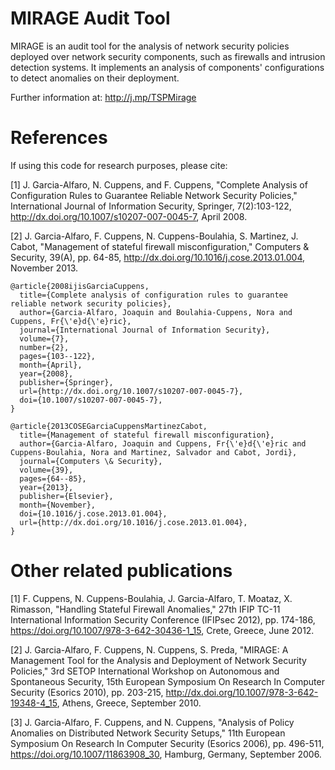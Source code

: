# MIRAGE Audit Tool

MIRAGE is an audit tool for the analysis of network security policies deployed over network security components, such as firewalls and intrusion detection systems. It implements an analysis of components' configurations to detect anomalies on their deployment. 

Further information at: http://j.mp/TSPMirage

# References

If using this code for research purposes, please cite:

[1] J. Garcia-Alfaro, N. Cuppens, and F. Cuppens, "Complete Analysis of Configuration Rules to Guarantee Reliable Network Security Policies," International Journal of Information Security, Springer, 7(2):103-122, http://dx.doi.org/10.1007/s10207-007-0045-7, April 2008.

[2] J. Garcia-Alfaro, F. Cuppens, N. Cuppens-Boulahia, S. Martinez, J. Cabot, "Management of stateful firewall misconfiguration," Computers & Security, 39(A), pp. 64-85, http://dx.doi.org/10.1016/j.cose.2013.01.004, November 2013.

```
@article{2008ijisGarciaCuppens,
  title={Complete analysis of configuration rules to guarantee reliable network security policies},
  author={Garcia-Alfaro, Joaquin and Boulahia-Cuppens, Nora and Cuppens, Fr{\'e}d{\'e}ric},
  journal={International Journal of Information Security},
  volume={7},
  number={2},
  pages={103--122},
  month={April},
  year={2008},
  publisher={Springer},
  url={http://dx.doi.org/10.1007/s10207-007-0045-7},
  doi={10.1007/s10207-007-0045-7},
}

@article{2013COSEGarciaCuppensMartinezCabot,
  title={Management of stateful firewall misconfiguration},
  author={Garcia-Alfaro, Joaquin and Cuppens, Fr{\'e}d{\'e}ric and Cuppens-Boulahia, Nora and Martinez, Salvador and Cabot, Jordi},
  journal={Computers \& Security},
  volume={39},
  pages={64--85},
  year={2013},
  publisher={Elsevier},
  month={November},
  doi={10.1016/j.cose.2013.01.004},
  url={http://dx.doi.org/10.1016/j.cose.2013.01.004},
}
```


# Other related publications


[1] F. Cuppens, N. Cuppens-Boulahia, J. Garcia-Alfaro, T. Moataz, X. Rimasson, "Handling Stateful Firewall Anomalies," 27th IFIP TC-11 International Information Security Conference (IFIPsec 2012), pp. 174-186, https://doi.org/10.1007/978-3-642-30436-1_15, Crete, Greece, June 2012.

[2] J. Garcia-Alfaro, F. Cuppens, N. Cuppens, S. Preda, "MIRAGE: A Management Tool for the Analysis and Deployment of Network Security Policies," 3rd SETOP International Workshop on Autonomous and Spontaneous Security, 15th European Symposium On Research In Computer Security (Esorics 2010), pp. 203-215, http://dx.doi.org/10.1007/978-3-642-19348-4_15, Athens, Greece, September 2010.

[3] J. Garcia-Alfaro, F. Cuppens, and N. Cuppens, "Analysis of Policy Anomalies on Distributed Network Security Setups," 11th European Symposium On Research In Computer Security (Esorics 2006), pp. 496-511, https://doi.org/10.1007/11863908_30, Hamburg, Germany, September 2006.
